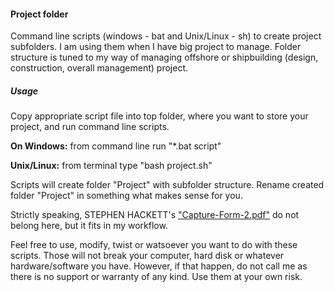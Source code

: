 <h4>Project folder</h4>

Command line scripts (windows - bat and Unix/Linux - sh) to create project subfolders. I am using them when I have big project to manage. Folder structure is tuned to my way of managing offshore or shipbuilding (design, construction, overall management) project.</p>
<h5>Usage</h5>
Copy appropriate script file into top folder, where you want to store your project, and run command line scripts.

**On Windows:** from command line run "*.bat script"</p>
**Unix/Linux:** from terminal type "bash project.sh"</p>
Scripts will create folder "Project" with subfolder structure. Rename created folder "Project" in something what makes sense for you.</p>
Strictly speaking, STEPHEN HACKETT's ["Capture-Form-2.pdf"](http://512pixels.net/2011/09/the-capture-form/) do not belong here, but it fits in my workflow.</p>
Feel free to use, modify, twist or watsoever you want to do with these scripts. Those will not break your computer, hard disk or whatever hardware/software you have. However, if that happen, do not call me as there is no support or warranty of any kind. Use them at your own risk. 

